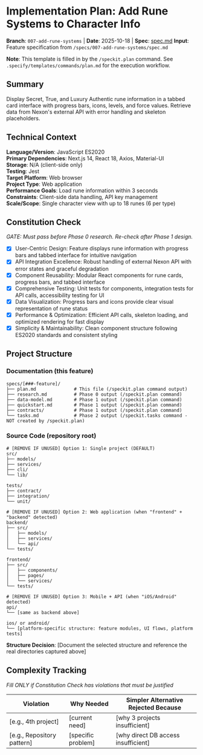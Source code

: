 # Implementation Plan: Add Rune Systems to Character Info

**Branch**: `007-add-rune-systems` | **Date**: 2025-10-18 | **Spec**: [spec.md](spec.md)
**Input**: Feature specification from `/specs/007-add-rune-systems/spec.md`

**Note**: This template is filled in by the `/speckit.plan` command. See `.specify/templates/commands/plan.md` for the execution workflow.

## Summary

Display Secret, True, and Luxury Authentic rune information in a tabbed card interface with progress bars, icons, levels, and force values. Retrieve data from Nexon's external API with error handling and skeleton placeholders.

## Technical Context

**Language/Version**: JavaScript ES2020  
**Primary Dependencies**: Next.js 14, React 18, Axios, Material-UI  
**Storage**: N/A (client-side only)  
**Testing**: Jest  
**Target Platform**: Web browser  
**Project Type**: Web application  
**Performance Goals**: Load rune information within 3 seconds  
**Constraints**: Client-side data handling, API key management  
**Scale/Scope**: Single character view with up to 18 runes (6 per type)

## Constitution Check

_GATE: Must pass before Phase 0 research. Re-check after Phase 1 design._

- [x] User-Centric Design: Feature displays rune information with progress bars and tabbed interface for intuitive navigation
- [x] API Integration Excellence: Robust handling of external Nexon API with error states and graceful degradation
- [x] Component Reusability: Modular React components for rune cards, progress bars, and tabbed interface
- [x] Comprehensive Testing: Unit tests for components, integration tests for API calls, accessibility testing for UI
- [x] Data Visualization: Progress bars and icons provide clear visual representation of rune status
- [x] Performance & Optimization: Efficient API calls, skeleton loading, and optimized rendering for fast display
- [x] Simplicity & Maintainability: Clean component structure following ES2020 standards and consistent styling

## Project Structure

### Documentation (this feature)

```
specs/[###-feature]/
├── plan.md              # This file (/speckit.plan command output)
├── research.md          # Phase 0 output (/speckit.plan command)
├── data-model.md        # Phase 1 output (/speckit.plan command)
├── quickstart.md        # Phase 1 output (/speckit.plan command)
├── contracts/           # Phase 1 output (/speckit.plan command)
└── tasks.md             # Phase 2 output (/speckit.tasks command - NOT created by /speckit.plan)
```

### Source Code (repository root)

<!--
  ACTION REQUIRED: Replace the placeholder tree below with the concrete layout
  for this feature. Delete unused options and expand the chosen structure with
  real paths (e.g., apps/admin, packages/something). The delivered plan must
  not include Option labels.
-->

```
# [REMOVE IF UNUSED] Option 1: Single project (DEFAULT)
src/
├── models/
├── services/
├── cli/
└── lib/

tests/
├── contract/
├── integration/
└── unit/

# [REMOVE IF UNUSED] Option 2: Web application (when "frontend" + "backend" detected)
backend/
├── src/
│   ├── models/
│   ├── services/
│   └── api/
└── tests/

frontend/
├── src/
│   ├── components/
│   ├── pages/
│   └── services/
└── tests/

# [REMOVE IF UNUSED] Option 3: Mobile + API (when "iOS/Android" detected)
api/
└── [same as backend above]

ios/ or android/
└── [platform-specific structure: feature modules, UI flows, platform tests]
```

**Structure Decision**: [Document the selected structure and reference the real
directories captured above]

## Complexity Tracking

_Fill ONLY if Constitution Check has violations that must be justified_

| Violation                  | Why Needed         | Simpler Alternative Rejected Because |
| -------------------------- | ------------------ | ------------------------------------ |
| [e.g., 4th project]        | [current need]     | [why 3 projects insufficient]        |
| [e.g., Repository pattern] | [specific problem] | [why direct DB access insufficient]  |
